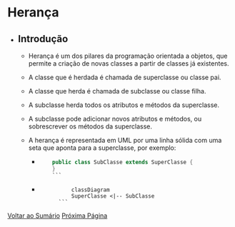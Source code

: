 # Herança

- ## Introdução

  - Herança é um dos pilares da programação orientada a objetos, que permite a criação de novas classes a partir de classes já existentes.
  - A classe que é herdada é chamada de superclasse ou classe pai.
  - A classe que herda é chamada de subclasse ou classe filha.
  - A subclasse herda todos os atributos e métodos da superclasse.
  - A subclasse pode adicionar novos atributos e métodos, ou sobrescrever os métodos da superclasse.
  - A herança é representada em UML por uma linha sólida com uma seta que aponta para a superclasse, por exemplo:

    - ```java
          public class SubClasse extends SuperClasse {
          }
          ```

    - ```mermaid
                classDiagram
                SuperClasse <|-- SubClasse
            ```

[Voltar ao Sumário](sumario.md) [Próxima Página](heranca-tagged-classes.md)

